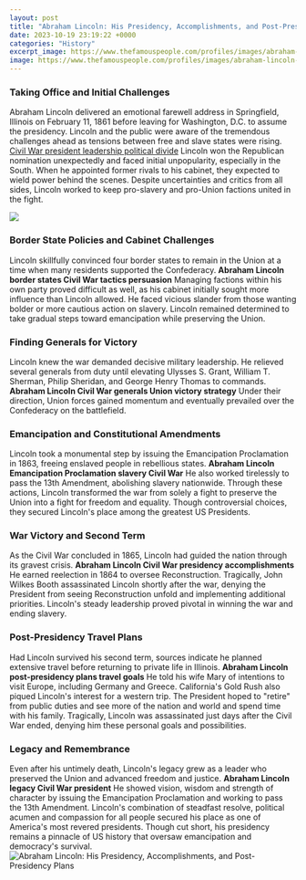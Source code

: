 ```yaml
---
layout: post
title: "Abraham Lincoln: His Presidency, Accomplishments, and Post-Presidency Plans"
date: 2023-10-19 23:19:22 +0000
categories: "History"
excerpt_image: https://www.thefamouspeople.com/profiles/images/abraham-lincoln-31.jpg
image: https://www.thefamouspeople.com/profiles/images/abraham-lincoln-31.jpg
---
```


### Taking Office and Initial Challenges  
Abraham Lincoln delivered an emotional farewell address in Springfield, Illinois on February 11, 1861 before leaving for Washington, D.C. to assume the presidency. Lincoln and the public were aware of the tremendous challenges ahead as tensions between free and slave states were rising. [Civil War president leadership political divide](https://logurl.github.io/2024-01-02-u610f-u5927-u5229-u4e2d-u90e8-u7f8e-u4e0d-u52dd-u6536-u7684-u96b1-u85cf-u666f-u9ede/) Lincoln won the Republican nomination unexpectedly and faced initial unpopularity, especially in the South. When he appointed former rivals to his cabinet, they expected to wield power behind the scenes. Despite uncertainties and critics from all sides, Lincoln worked to keep pro-slavery and pro-Union factions united in the fight.

![](https://image3.slideserve.com/5412332/accomplishments-l.jpg)
### Border State Policies and Cabinet Challenges
Lincoln skillfully convinced four border states to remain in the Union at a time when many residents supported the Confederacy. **Abraham Lincoln border states Civil War tactics persuasion** Managing factions within his own party proved difficult as well, as his cabinet initially sought more influence than Lincoln allowed. He faced vicious slander from those wanting bolder or more cautious action on slavery. Lincoln remained determined to take gradual steps toward emancipation while preserving the Union. 
### Finding Generals for Victory
Lincoln knew the war demanded decisive military leadership. He relieved several generals from duty until elevating Ulysses S. Grant, William T. Sherman, Philip Sheridan, and George Henry Thomas to commands. **Abraham Lincoln Civil War generals Union victory strategy** Under their direction, Union forces gained momentum and eventually prevailed over the Confederacy on the battlefield.
### Emancipation and Constitutional Amendments
Lincoln took a monumental step by issuing the Emancipation Proclamation in 1863, freeing enslaved people in rebellious states. **Abraham Lincoln Emancipation Proclamation slavery Civil War** He also worked tirelessly to pass the 13th Amendment, abolishing slavery nationwide. Through these actions, Lincoln transformed the war from solely a fight to preserve the Union into a fight for freedom and equality. Though controversial choices, they secured Lincoln's place among the greatest US Presidents.
### War Victory and Second Term
As the Civil War concluded in 1865, Lincoln had guided the nation through its gravest crisis. **Abraham Lincoln Civil War presidency accomplishments** He earned reelection in 1864 to oversee Reconstruction. Tragically, John Wilkes Booth assassinated Lincoln shortly after the war, denying the President from seeing Reconstruction unfold and implementing additional priorities. Lincoln's steady leadership proved pivotal in winning the war and ending slavery. 
### Post-Presidency Travel Plans
Had Lincoln survived his second term, sources indicate he planned extensive travel before returning to private life in Illinois. **Abraham Lincoln post-presidency plans travel goals** He told his wife Mary of intentions to visit Europe, including Germany and Greece. California's Gold Rush also piqued Lincoln's interest for a western trip. The President hoped to "retire" from public duties and see more of the nation and world and spend time with his family. Tragically, Lincoln was assassinated just days after the Civil War ended, denying him these personal goals and possibilities.
### Legacy and Remembrance  
Even after his untimely death, Lincoln's legacy grew as a leader who preserved the Union and advanced freedom and justice. **Abraham Lincoln legacy Civil War president** He showed vision, wisdom and strength of character by issuing the Emancipation Proclamation and working to pass the 13th Amendment. Lincoln's combination of steadfast resolve, political acumen and compassion for all people secured his place as one of America's most revered presidents. Though cut short, his presidency remains a pinnacle of US history that oversaw emancipation and democracy's survival.
![Abraham Lincoln: His Presidency, Accomplishments, and Post-Presidency Plans](https://www.thefamouspeople.com/profiles/images/abraham-lincoln-31.jpg)